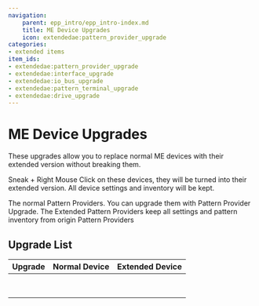 ```yaml
---
navigation:
    parent: epp_intro/epp_intro-index.md
    title: ME Device Upgrades
    icon: extendedae:pattern_provider_upgrade
categories:
- extended items
item_ids:
- extendedae:pattern_provider_upgrade
- extendedae:interface_upgrade
- extendedae:io_bus_upgrade
- extendedae:pattern_terminal_upgrade
- extendedae:drive_upgrade
---
```


# ME Device Upgrades

These upgrades allow you to replace normal ME devices with their extended version without breaking them.

<Row>
<ItemImage id="extendedae:pattern_provider_upgrade" scale="4"></ItemImage>
<ItemImage id="extendedae:interface_upgrade" scale="4"></ItemImage>
<ItemImage id="extendedae:io_bus_upgrade" scale="4"></ItemImage>
<ItemImage id="extendedae:pattern_terminal_upgrade" scale="4"></ItemImage>
<ItemImage id="extendedae:drive_upgrade" scale="4"></ItemImage>
</Row>

Sneak + Right Mouse Click on these devices, they will be turned into their extended version. All device settings and inventory
will be kept.

<GameScene zoom="6" background="transparent">
  <ImportStructure src="../structure/upgrade_show_1.snbt"></ImportStructure>
  <BoxAnnotation color="#ffffff" min="1 0 0" max="4 1 1">
        The normal Pattern Providers. You can upgrade them with Pattern Provider Upgrade.
        <ItemImage id="extendedae:pattern_provider_upgrade" scale="2"></ItemImage>
  </BoxAnnotation>
</GameScene>
<GameScene zoom="6" background="transparent">
  <ImportStructure src="../structure/upgrade_show_2.snbt"></ImportStructure>
  <BoxAnnotation color="#ffffff" min="1 0 0" max="4 1 1">
        The Extended Pattern Providers keep all settings and pattern inventory from origin Pattern Providers
  </BoxAnnotation>
</GameScene>

## Upgrade List

|                                      Upgrade                                      |                           Normal Device                            |                                  Extended Device                                  |
|:---------------------------------------------------------------------------------:|:------------------------------------------------------------------:|:---------------------------------------------------------------------------------:|
| <ItemImage id="extendedae:pattern_provider_upgrade" scale="3"></ItemImage> |    <ItemImage id="ae2:pattern_provider" scale="3"></ItemImage>     |   <ItemImage id="extendedae:ex_pattern_provider" scale="3"></ItemImage>    |
| <ItemImage id="extendedae:pattern_provider_upgrade" scale="3"></ItemImage> | <ItemImage id="ae2:cable_pattern_provider" scale="3"></ItemImage>  | <ItemImage id="extendedae:ex_pattern_provider_part" scale="3"></ItemImage> |
|    <ItemImage id="extendedae:interface_upgrade" scale="3"></ItemImage>     |        <ItemImage id="ae2:interface" scale="3"></ItemImage>        |       <ItemImage id="extendedae:ex_interface" scale="3"></ItemImage>       |
|    <ItemImage id="extendedae:interface_upgrade" scale="3"></ItemImage>     |     <ItemImage id="ae2:cable_interface" scale="3"></ItemImage>     |    <ItemImage id="extendedae:ex_interface_part" scale="3"></ItemImage>     |
|      <ItemImage id="extendedae:io_bus_upgrade" scale="3"></ItemImage>      |       <ItemImage id="ae2:import_bus" scale="3"></ItemImage>        |    <ItemImage id="extendedae:ex_import_bus_part" scale="3"></ItemImage>    |
|      <ItemImage id="extendedae:io_bus_upgrade" scale="3"></ItemImage>      |       <ItemImage id="ae2:export_bus" scale="3"></ItemImage>        |    <ItemImage id="extendedae:ex_export_bus_part" scale="3"></ItemImage>    |
| <ItemImage id="extendedae:pattern_terminal_upgrade" scale="3"></ItemImage> | <ItemImage id="ae2:pattern_access_terminal" scale="3"></ItemImage> |  <ItemImage id="extendedae:ex_pattern_access_part" scale="3"></ItemImage>  |
|      <ItemImage id="extendedae:drive_upgrade" scale="3"></ItemImage>       |          <ItemImage id="ae2:drive" scale="3"></ItemImage>          |         <ItemImage id="extendedae:ex_drive" scale="3"></ItemImage>         |

